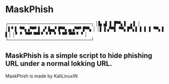 # MaskPhish
┌──────────────────────────┐
│▙▗▌      ▌  ▛▀▖▌  ▗    ▌  │
│▌▘▌▝▀▖▞▀▘▌▗▘▙▄▘▛▀▖▄ ▞▀▘▛▀▖│
│▌ ▌▞▀▌▝▀▖▛▚ ▌  ▌ ▌▐ ▝▀▖▌ ▌│
│▘ ▘▝▀▘▀▀ ▘ ▘▘  ▘ ▘▀▘▀▀ ▘ ▘│
└──────────────────────────┘
## MaskPhish is a simple script to hide phishing URL under a normal lokking URL.
<p>MaskPhish is made by KaliLinuxIN</p>

